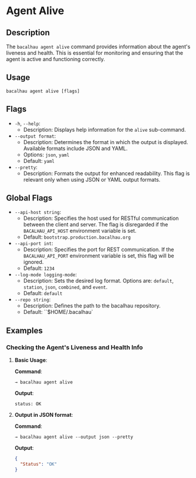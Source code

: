 # Agent Alive

## Description

The `bacalhau agent alive` command provides information about the agent's liveness and health. This is essential for monitoring and ensuring that the agent is active and functioning correctly.

## Usage

```
bacalhau agent alive [flags]
```

## Flags

* `-h`, `--help`:
  * Description: Displays help information for the `alive` sub-command.
* `--output format`:
  * Description: Determines the format in which the output is displayed. Available formats include JSON and YAML.
  * Options: `json`, `yaml`
  * Default: `yaml`
* `--pretty`:
  * Description: Formats the output for enhanced readability. This flag is relevant only when using JSON or YAML output formats.

## Global Flags

* `--api-host string`:
  * Description: Specifies the host used for RESTful communication between the client and server. The flag is disregarded if the `BACALHAU_API_HOST` environment variable is set.
  * Default: `bootstrap.production.bacalhau.org`
* `--api-port int`:
  * Description: Specifies the port for REST communication. If the `BACALHAU_API_PORT` environment variable is set, this flag will be ignored.
  * Default: `1234`
* `--log-mode logging-mode`:
  * Description: Sets the desired log format. Options are: `default`, `station`, `json`, `combined`, and `event`.
  * Default: `default`
* `--repo string`:
  * Description: Defines the path to the bacalhau repository.
  * Default: \`\`$HOME/.bacalhau\`

## Examples

### Checking the Agent's Liveness and Health Info

1.  **Basic Usage**:

    **Command**:

    ```
    → bacalhau agent alive
    ```

    **Output**:

    ```
    status: OK
    ```
2.  **Output in JSON format**:

    **Command**:

    ```
    → bacalhau agent alive --output json --pretty
    ```

    **Output**:

    ```json
    {
      "Status": "OK"
    }
    ```
